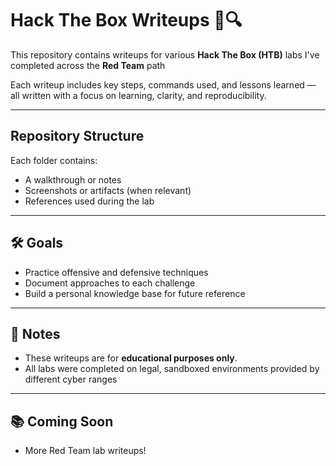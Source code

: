 # Hack The Box Writeups 🧠🔍

This repository contains writeups for various **Hack The Box (HTB)** labs I've completed across the **Red Team** path

Each writeup includes key steps, commands used, and lessons learned — all written with a focus on learning, clarity, and reproducibility.

---

## Repository Structure

Each folder contains:
- A walkthrough or notes
- Screenshots or artifacts (when relevant)
- References used during the lab

---

## 🛠️ Goals

- Practice offensive and defensive techniques
- Document approaches to each challenge
- Build a personal knowledge base for future reference

---

## 📌 Notes

- These writeups are for **educational purposes only**.
- All labs were completed on legal, sandboxed environments provided by different cyber ranges

--- 

## 📚 Coming Soon

- More Red Team lab writeups!
